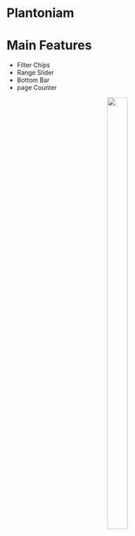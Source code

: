 ﻿# Plantoniam

# Main Features
- Filter Chips
- Range Slider
- Bottom Bar
- page Counter

<p align="center" width="100%">
   <img width="30%" height="50%" src="https://github.com/piashcse/Hilt-MVVM-Compose-Movie/blob/master/screenshots/mvvmcomposemovie.gif" />
 </p>
